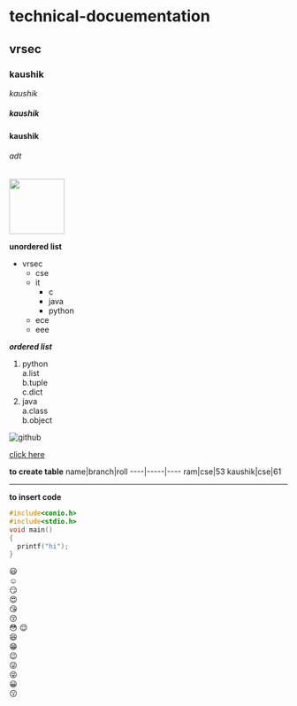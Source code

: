 # technical-docuementation
## vrsec  
### kaushik  
*kaushik*  
##### kaushik  
**kaushik**  
######  adt
<img src="https://encrypted-tbn0.gstatic.com/images?q=tbn:ANd9GcRnFuDDrR4bEAVkcdlCCaVg5tjqnQj1qWDx2g&usqp=CAU" height="100" width="100"/>

**unordered list**
- vrsec
  * cse
  * it
    - c
    - java
    - python
  * ece
  * eee
  
***ordered list***
1. python  
  a.list  
  b.tuple  
  c.dict  
2. java  
  a.class  
  b.object  
  
![github](https://www.talkwalker.com/images/2020/blog-headers/image-analysis.png)

<a href="https://www.vrsiddhartha.ac.in/">click here</a>

**to create table**
name|branch|roll
----|-----|----
ram|cse|53
kaushik|cse|61

------------------------------------
**to insert code**
```C
#include<conio.h>
#include<stdio.h>
void main()
{
  printf("hi");
}
```
       
:smiley:  
:relaxed:  
:smirk:  	
:heart_eyes:  
:kissing_heart:  
 :kissing_closed_eyes:  	
 :flushed:	 :relieved:  
 :satisfied:  
 :grin:  	
 :wink:  
 :stuck_out_tongue_winking_eye:  	 
 :stuck_out_tongue_closed_eyes:	  
 :grinning:  
 :kissing:  	 
 
 
